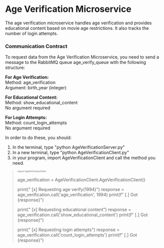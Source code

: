 # Age Verification Microservice
The age verification microservice handles age verification and provides educational content based on movie age restrictions. It also tracks the number of login attempts.

### Communication Contract
To request data from the Age Verification Microservice, you need to send a message to the RabbitMQ queue age_verify_queue with the following structure:

**For Age Verification:**<br />
Method: age_verification<br />
Argument: birth_year (integer)

**For Educational Content:**<br />
Method: show_educational_content<br />
No argument required

**For Login Attempts:**<br />
Method: count_login_attempts<br />
No argument required

In order to do these, you should:

1. In the terminal, type "python AgeVerificationServer.py"
2. In a new terminal, type "python AgeVerificationClient.py"
3. in your program, import AgeVerificationClient and call the method you need.

><span style="font-size:0.5em;">import AgeVerificationClient
>
>age_verification = AgeVerificationClient.AgeVerificationClient()
>
>print(" [x] Requesting age verify(1994)")
>response = age_verification.call('age_verification', 1994)
>print(f" [.] Got {response}")
>
>print(" [x] Requesting educational content")
>response = age_verification.call('show_educational_content')
>print(f" [.] Got {response}")
>    
>print(" [x] Requesting login attempts")
>response = age_verification.call('count_login_attempts')
>print(f" [.] Got {response}")</span>
